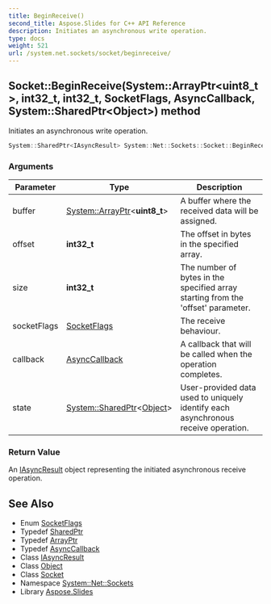 ```yaml
---
title: BeginReceive()
second_title: Aspose.Slides for C++ API Reference
description: Initiates an asynchronous write operation.
type: docs
weight: 521
url: /system.net.sockets/socket/beginreceive/
---
```

## Socket::BeginReceive(System::ArrayPtr\<uint8_t\>, int32_t, int32_t, SocketFlags, AsyncCallback, System::SharedPtr\<Object\>) method


Initiates an asynchronous write operation.

```cpp
System::SharedPtr<IAsyncResult> System::Net::Sockets::Socket::BeginReceive(System::ArrayPtr<uint8_t> buffer, int32_t offset, int32_t size, SocketFlags socketFlags, AsyncCallback callback, System::SharedPtr<Object> state)
```


### Arguments

| Parameter | Type | Description |
| --- | --- | --- |
| buffer | [System::ArrayPtr](../../../system/arrayptr/)\<**uint8_t**\> | A buffer where the received data will be assigned. |
| offset | **int32_t** | The offset in bytes in the specified array. |
| size | **int32_t** | The number of bytes in the specified array starting from the 'offset' parameter. |
| socketFlags | [SocketFlags](../../socketflags/) | The receive behaviour. |
| callback | [AsyncCallback](../../../system/asynccallback/) | A callback that will be called when the operation completes. |
| state | [System::SharedPtr](../../../system/sharedptr/)\<[Object](../../../system/object/)\> | User-provided data used to uniquely identify each asynchronous receive operation. |

### Return Value

An [IAsyncResult](../../../system/iasyncresult/) object representing the initiated asynchronous receive operation.

## See Also

* Enum [SocketFlags](../../socketflags/)
* Typedef [SharedPtr](../../../system/sharedptr/)
* Typedef [ArrayPtr](../../../system/arrayptr/)
* Typedef [AsyncCallback](../../../system/asynccallback/)
* Class [IAsyncResult](../../../system/iasyncresult/)
* Class [Object](../../../system/object/)
* Class [Socket](../)
* Namespace [System::Net::Sockets](../../)
* Library [Aspose.Slides](../../../)